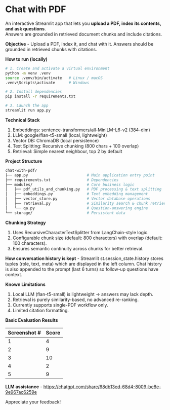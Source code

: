 # Chat with PDF
An interactive Streamlit app that lets you **upload a PDF, index its contents, and ask questions**.  
Answers are grounded in retrieved document chunks and include citations.  

**Objective** - Upload a PDF, index it, and chat with it. Answers should be grounded in retrieved chunks with citations.

**How to run (locally)**
```bash
# 1. Create and activate a virtual environment
python -m venv .venv
source .venv/bin/activate   # Linux / macOS
.venv\Scripts\activate      # Windows

# 2. Install dependencies
pip install -r requirements.txt

# 3. Launch the app
streamlit run app.py
```

**Technical Stack**
1. Embeddings: sentence-transformers/all-MiniLM-L6-v2 (384-dim)
2. LLM: google/flan-t5-small (local, lightweight)
3. Vector DB: ChromaDB (local persistence)
4. Text Splitting: Recursive chunking (800 chars + 100 overlap)
5. Retrieval: Simple nearest neighbour, top 2 by default

**Project Structure**
```bash
chat-with-pdf/
├── app.py                          # Main application entry point
├── requirements.txt                # Dependencies
├── modules/                        # Core business logic
│   ├── pdf_utils_and_chunking.py   # PDF processing & text splitting
│   ├── embeddings.py               # Text embedding management
│   ├── vector_store.py             # Vector database operations
│   ├── retrieval.py                # Similarity search & chunk retrieval
│   └── qa.py                       # Question-answering engine
└── storage/                        # Persistent data
```


**Chunking Strategy**
1. Uses RecursiveCharacterTextSplitter from LangChain-style logic.
2. Configurable chunk size (default: 800 characters) with overlap (default: 100 characters).
3. Ensures semantic continuity across chunks for better retrieval.

**How conversation history is kept** - Streamlit st.session_state.history stores tuples (role, text, meta) which are displayed in the left column. Chat history is also appended to the prompt (last 6 turns) so follow-up questions have context.

**Known Limitations**
1. Local LLM (flan-t5-small) is lightweight → answers may lack depth.
2. Retrieval is purely similarity-based, no advanced re-ranking.
3. Currently supports single-PDF workflow only.
4. Limited citation formatting.

**Basic Evaluation Results**

| Screenshot #  | Score  |
| ------------- | ------ |
|       1       |   4    |
|       2       |   9    |
|       3       |   10   |
|       4       |   2    |
|       5       |   9    |

**LLM assistance** - https://chatgpt.com/share/68db13ed-68d4-8009-be8e-9e967ac6259e

Appreciate your feedback!

